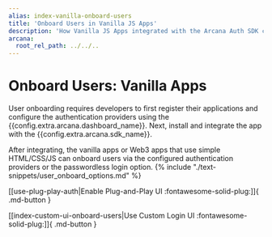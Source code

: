 ```yaml
---
alias: index-vanilla-onboard-users
title: 'Onboard Users in Vanilla JS Apps'
description: 'How Vanilla JS Apps integrated with the Arcana Auth SDK can onboard users via plug-and-play or custom login UI options.'
arcana:
  root_rel_path: ../../..
---
```


# Onboard Users: Vanilla Apps

User onboarding requires developers to first register their applications and configure the authentication providers using the {{config.extra.arcana.dashboard_name}}. Next, install and integrate the app with the {{config.extra.arcana.sdk_name}}.

After integrating, the vanilla apps or Web3 apps that use simple HTML/CSS/JS can onboard users via the configured authentication providers or the passwordless login option. {% include "./text-snippets/user_onboard_options.md" %} 

[[use-plug-play-auth|Enable Plug-and-Play UI :fontawesome-solid-plug:]]{ .md-button }

[[index-custom-ui-onboard-users|Use Custom Login UI :fontawesome-solid-plug:]]{ .md-button }
